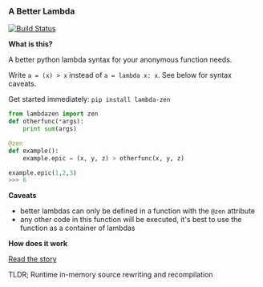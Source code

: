 ### A Better Lambda
[![Build Status](https://travis-ci.org/brthornbury/lambdazen.svg?branch=master)](https://travis-ci.org/brthornbury/lambdazen)

**What is this?**

A better python lambda syntax for your anonymous function needs. 

Write `a = (x) > x` instead of `a = lambda x: x`. See below for syntax caveats.

Get started immediately: `pip install lambda-zen`

```python
from lambdazen import zen
def otherfunc(*args):
    print sum(args)

@zen
def example():
    example.epic = (x, y, z) > otherfunc(x, y, z)

example.epic(1,2,3)
>>> 6
```

**Caveats**
 - better lambdas can only be defined in a function with the `@zen` attribute
 - any other code in this function will be executed, it's best to use the function as a container of lambdas

**How does it work**

[Read the story](/HowItWorks.md)

TLDR; Runtime in-memory source rewriting and recompilation

